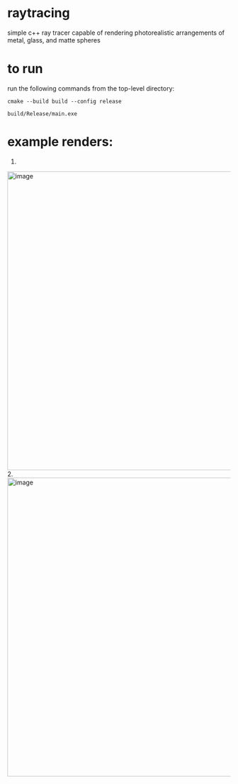 # raytracing

simple c++ ray tracer capable of rendering photorealistic arrangements of metal, glass, and matte spheres

# to run

run the following commands from the top-level directory: 

```
cmake --build build --config release

build/Release/main.exe
```

# example renders:
1. 
<img width="1200" height="675" alt="image" src="https://github.com/user-attachments/assets/1aee9491-b2ba-456d-b2dd-cc28ce8888eb" />
2.
<img width="1200" height="675" alt="image" src="https://github.com/user-attachments/assets/8580c88f-09d7-40ca-8481-4877393d8bc4" />

